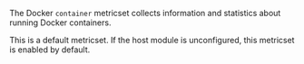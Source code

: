 The Docker `container` metricset collects information and statistics about running Docker containers.

This is a default metricset. If the host module is unconfigured, this metricset is enabled by default.

